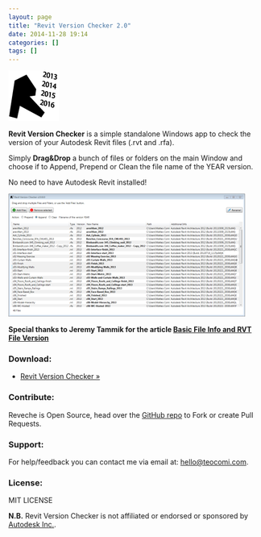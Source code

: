 ```yaml
---
layout: page
title: "Revit Version Checker 2.0"
date: 2014-11-28 19:14
categories: []
tags: []
---
```

[![logo](/assets/2014/11/logo.png)](/assets/2014/11/logo.png)

**Revit Version Checker** is a simple standalone Windows app to check the version of your Autodesk Revit files (.rvt and .rfa).

Simply **Drag&Drop** a bunch of files or folders on the main Window and choose if to Append, Prepend or Clean the file name of the YEAR version.

No need to have Autodesk Revit installed!

[![Revit Version Checker v2.0.0.0](/assets/2014/11/2015-01-10-15_51_21-Revit-Version-Checker-v2.0.0.0-470x244.png)](/assets/2014/11/2015-01-10-15_51_21-Revit-Version-Checker-v2.0.0.0.png)

**Special thanks to Jeremy Tammik for the article [Basic File Info and RVT File Version](http://thebuildingcoder.typepad.com/blog/2013/01/basic-file-info-and-rvt-file-version.html)**

### Download:

* [Revit Version Checker »](https://github.com/teocomi/Reveche/releases/latest)

### Contribute:

Reveche is Open Source, head over the [GitHub repo](https://github.com/teocomi/Reveche/) to Fork or create Pull Requests.

### Support:

For help/feedback you can contact me via email at: [hello@teocomi.com](mailto:hello@teocomi.com).

### License:

MIT LICENSE

**N.B.** Revit Version Checker is not affiliated or endorsed or sponsored by [Autodesk Inc.](http://www.autodesk.com/).
